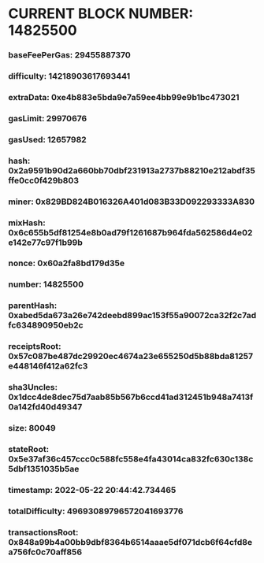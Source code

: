 # CURRENT BLOCK NUMBER: 14825500

### baseFeePerGas: 29455887370
### difficulty: 14218903617693441
### extraData: 0xe4b883e5bda9e7a59ee4bb99e9b1bc473021
### gasLimit: 29970676
### gasUsed: 12657982
### hash: 0x2a9591b90d2a660bb70dbf231913a2737b88210e212abdf35ffe0cc0f429b803
### miner: 0x829BD824B016326A401d083B33D092293333A830
### mixHash: 0x6c655b5df81254e8b0ad79f1261687b964fda562586d4e02e142e77c97f1b99b
### nonce: 0x60a2fa8bd179d35e
### number: 14825500
### parentHash: 0xabed5da673a26e742deebd899ac153f55a90072ca32f2c7adfc634890950eb2c
### receiptsRoot: 0x57c087be487dc29920ec4674a23e655250d5b88bda81257e448146f412a62fc3
### sha3Uncles: 0x1dcc4de8dec75d7aab85b567b6ccd41ad312451b948a7413f0a142fd40d49347
### size: 80049
### stateRoot: 0x5e37af36c457ccc0c588fc558e4fa43014ca832fc630c138c5dbf1351035b5ae
### timestamp: 2022-05-22 20:44:42.734465
### totalDifficulty: 49693089796572041693776
### transactionsRoot: 0x848a99b4a00bb9dbf8364b6514aaae5df071dcb6f64cfd8ea756fc0c70aff856
